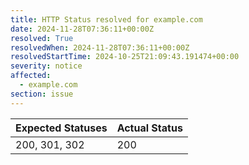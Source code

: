 ```yaml
---
title: HTTP Status resolved for example.com
date: 2024-11-28T07:36:11+00:00Z
resolved: True
resolvedWhen: 2024-11-28T07:36:11+00:00Z
resolvedStartTime: 2024-10-25T21:09:43.191474+00:00
severity: notice
affected:
  - example.com
section: issue
---
```


| Expected Statuses | Actual Status  |
|-------------------|----------------|
| 200, 301, 302 | 200 |
